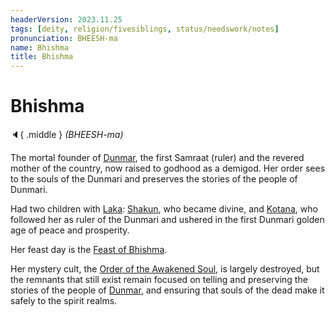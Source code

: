 ```yaml
---
headerVersion: 2023.11.25
tags: [deity, religion/fivesiblings, status/needswork/notes]
pronunciation: BHEESH-ma
name: Bhishma
title: Bhishma
---
```


# Bhishma
:speaker:{ .middle } *(BHEESH-ma)*  

The mortal founder of [Dunmar](<../../../../gazetteer/greater-dunmar/realms/dunmar/dunmar.md>), the first Samraat (ruler) and the revered mother of the country, now raised to godhood as a demigod. Her order sees to the souls of the Dunmari and preserves the stories of the people of Dunmari. 

Had two children with [Laka](<./laka.md>): [Shakun](<./shakun.md>), who became divine, and [Kotana](<../../../../people/historical-figures/dunmari-rulers/kotana.md>), who followed her as ruler of the Dunmari and ushered in the first Dunmari golden age of peace and prosperity. 

Her feast day is the [Feast of Bhishma](<../../../../time/holidays-and-festivals/dunmari-festivals/feast-of-bhishma.md>).

Her mystery cult, the [Order of the Awakened Soul](<../../../../groups/dunmari-mystery-cults/order-of-the-awakened-soul.md>), is largely destroyed, but the remnants that still exist remain focused on telling and preserving the stories of the people of [Dunmar](<../../../../gazetteer/greater-dunmar/realms/dunmar/dunmar.md>), and ensuring that souls of the dead make it safely to the spirit realms. 

